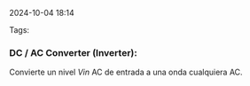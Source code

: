 2024-10-04 18:14

Tags: 

### DC / AC Converter (Inverter):
Convierte un nivel _Vin_ AC de entrada a una onda cualquiera AC.

